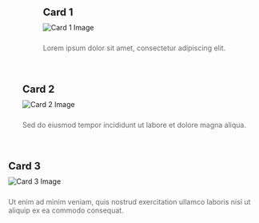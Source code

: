<!DOCTYPE html>
<html>
<head>
  <title>Responsive Card Layout</title>
  <style>
    .card-container {
      display: flex;
      flex-wrap: wrap;
      justify-content: center;
      gap: 20px;
    }

    .card {
      width: 300px;
      height: 300px;
      background-color: #f2f2f2;
      padding: 20px;
      box-sizing: border-box;
      display: flex;
      flex-direction: column;
      justify-content: space-between;
    }

    .card-title {
      font-size: 20px;
      font-weight: bold;
      margin-bottom: 10px;
    }

    .card-image {
      max-width: 100%;
      height: auto;
      margin-bottom: 10px;
    }

    .card-content {
      font-size: 14px;
      color: #666666;
    }

    @media screen and (max-width: 600px) {
      .card {
        width: 100%;
      }
    }
  </style>
</head>
<body>
  <div class="card-container">
    <div class="card">
      <h2 class="card-title">Card 1</h2>
      <img class="card-image" src="image1.jpg" alt="Card 1 Image">
      <p class="card-content">Lorem ipsum dolor sit amet, consectetur adipiscing elit.</p>
    </div>
    <div class="card">
      <h2 class="card-title">Card 2</h2>
      <img class="card-image" src="image2.jpg" alt="Card 2 Image">
      <p class="card-content">Sed do eiusmod tempor incididunt ut labore et dolore magna aliqua.</p>
    </div>
    <div class="card">
      <h2 class="card-title">Card 3</h2>
      <img class="card-image" src="image3.jpg" alt="Card 3 Image">
      <p class="card-content">Ut enim ad minim veniam, quis nostrud exercitation ullamco laboris nisi ut aliquip ex ea commodo consequat.</p>
    </div>
  </div>
</body>
</html>
